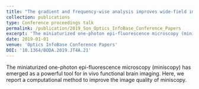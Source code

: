```yaml
---
title: "The gradient and frequency-wise analysis improves wide-field imaging in miniaturized one-photon microscopy"
collection: publications
type: Conference proceedings talk
permalink: /publication/2019_Son_Optics_InfoBase_Conference_Papers
excerpt: 'The miniaturized one-photon epi-fluorescence microscopy (miniscopy) has emerged as a powerful tool for in vivo functional brain imaging. Here, we report a computational method to improve the image quality of miniscopy.'
date: 2019-01-01
venue: 'Optics InfoBase Conference Papers'
DOI: '10.1364/BODA.2019.JT4A.21'
---
```

The miniaturized one-photon epi-fluorescence microscopy (miniscopy) has emerged as a powerful tool for in vivo functional brain imaging. Here, we report a computational method to improve the image quality of miniscopy.
